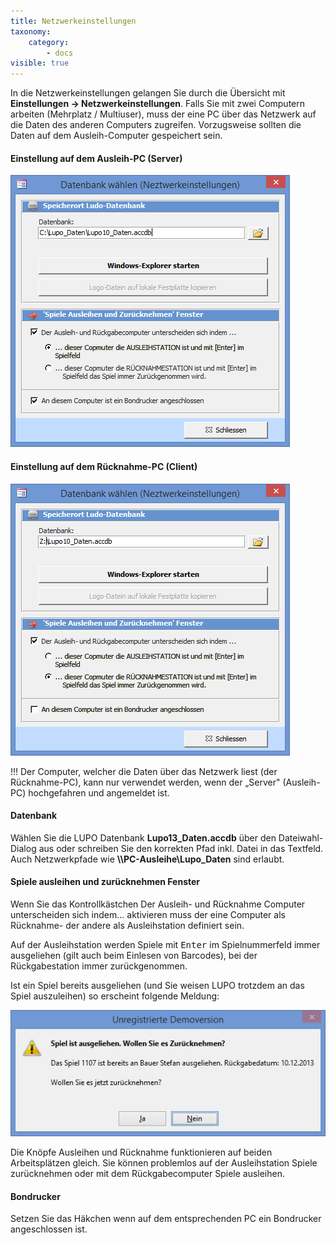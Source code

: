 ```yaml
---
title: Netzwerkeinstellungen
taxonomy:
    category:
        - docs
visible: true
---
```


In die Netzwerkeinstellungen gelangen Sie durch die Übersicht mit **Einstellungen → Netzwerkeinstellungen**. Falls Sie mit zwei Computern arbeiten (Mehrplatz / Multiuser), muss der eine PC über das Netzwerk auf die Daten des anderen Computers zugreifen. Vorzugsweise sollten die Daten auf dem Ausleih-Computer gespeichert sein.

#### Einstellung auf dem Ausleih-PC (Server)

![netzwerkeinstellungen-server](../../images/netzwerkeinstellungen-server.png)

#### Einstellung auf dem Rücknahme-PC (Client)

![netzwerkeinstellungen-client](../../images/netzwerkeinstellungen-client.png)


!!! Der Computer, welcher die Daten über das Netzwerk liest (der Rücknahme-PC), kann nur verwendet werden, wenn der „Server" (Ausleih-PC) hochgefahren und angemeldet ist.

#### Datenbank

Wählen Sie die LUPO Datenbank **Lupo13_Daten.accdb** über den Dateiwahl-Dialog aus oder schreiben Sie den korrekten Pfad inkl. Datei in das Textfeld. Auch Netzwerkpfade wie **\\\PC-Ausleihe\Lupo_Daten** sind erlaubt.

#### Spiele ausleihen und zurücknehmen Fenster

Wenn Sie das Kontrollkästchen Der Ausleih- und Rücknahme Computer unterscheiden sich indem... aktivieren muss der eine Computer als Rücknahme- der andere als Ausleihstation definiert sein.

Auf der Ausleihstation werden Spiele mit <kbd>Enter</kbd> im Spielnummerfeld immer ausgeliehen (gilt auch beim Einlesen von Barcodes), bei der Rückgabestation immer zurückgenommen.

Ist ein Spiel bereits ausgeliehen (und Sie weisen LUPO trotzdem an das Spiel auszuleihen) so erscheint folgende Meldung:

![get-back-fenster](../../images/get-back-fenster.png)

Die Knöpfe Ausleihen und Rücknahme funktionieren auf beiden Arbeitsplätzen gleich. Sie können problemlos auf der Ausleihstation Spiele zurücknehmen oder mit dem Rückgabecomputer Spiele ausleihen.

#### Bondrucker

Setzen Sie das Häkchen wenn auf dem entsprechenden PC ein Bondrucker angeschlossen ist.

